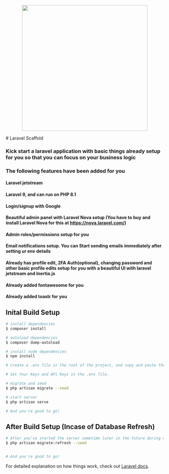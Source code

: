 <p align="center"><a href="https://laravel.com" target="_blank"><img src="https://raw.githubusercontent.com/laravel/art/master/logo-lockup/5%20SVG/2%20CMYK/1%20Full%20Color/laravel-logolockup-cmyk-red.svg" width="400"></a></p>
# Laravel Scaffold

### Kick start a laravel application with basic things already setup for you so that you can focus on your business logic

### The following features have been added for you

#### Laravel jetstream

#### Laravel 9, and can run on PHP 8.1

#### Login/signup with Google

#### Beautiful admin panel with Laravel Nova setup (You have to buy and install Laravel Nova for this at https://nova.laravel.com/)

#### Admin roles/permissions setup for you

#### Email notifications setup. You can Start sending emails immediately after setting ur env details

#### Already has profile edit, 2FA Auth(optional), changing password and other basic profile edits setup for you with a beautiful UI with laravel jetstream and Inertia.js

#### Already added fontawesome for you

#### Already added toastr for you

## Inital Build Setup

```bash
# install dependencies
$ composer install

# autoload dependencies
$ composer dump-autoload

# install node dependencies
$ npm install

# create a .env file in the root of the project, and copy and paste the contents of .env.example into it and save it.

# Set Your Keys and APi Keys in the .env file.

# migrate and seed
$ php artisan migrate --seed

# start server
$ php artisan serve

# And you're good to go!
```

## After Build Setup (Incase of Database Refresh)

```bash
# After you've started the server sometime later in the future during development, if u wish to refresh the database, run
$ php artisan migrate:refresh --seed


# And you're good to go!
```

For detailed explanation on how things work, check out [Laravel docs](https://laravel.com).
